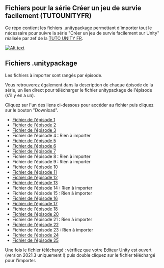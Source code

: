 ## Fichiers pour la série Créer un jeu de survie facilement (TUTOUNITYFR)
Ce répo contient les fichiers .unitypackage permettant d'importer tout le nécessaire pour suivre la série "Créer un jeu de survie facilement sur Unity" réalisée par zef de la [TUTO UNITY FR](https://www.youtube.com/c/tutounityfr).

[![Alt text](https://www.tutounity.fr/upload/github/survival2022/miniature-survie.jpg)](https://www.youtube.com/c/tutounityfr)

## Fichiers .unitypackage
Les fichiers à importer sont rangés par épisode.

Vous retrouverez également dans la description de chaque épisode de la série, un lien direct pour télécharger le fichier unitypackage de l'épisode (s'il y en a un).

Cliquez sur l'un des liens ci-dessous pour accéder au fichier puis cliquez sur le bouton "Download".

- [Fichier de l'épisode 1](https://github.com/TUTOUNITYFR/unitypackages-jeu-survie-2022-tufr/blob/main/Episode01/personnage-et-environnement.unitypackage)
- [Fichier de l'épisode 2](https://github.com/TUTOUNITYFR/unitypackages-jeu-survie-2022-tufr/blob/main/Episode02/items-et-inventaire.unitypackage)
- [Fichier de l'épisode 3](https://github.com/TUTOUNITYFR/unitypackages-jeu-survie-2022-tufr/blob/main/Episode03/visuels-inventaire.unitypackage)
- Fichier de l'épisode 4 : Rien à importer
- [Fichier de l'épisode 5](https://github.com/TUTOUNITYFR/unitypackages-jeu-survie-2022-tufr/blob/main/Episode05/actions-et-types-items.unitypackage)
- [Fichier de l'épisode 6](https://github.com/TUTOUNITYFR/unitypackages-jeu-survie-2022-tufr/blob/main/Episode06/equipements-du-personnage.unitypackage)
- [Fichier de l'épisode 7](https://github.com/TUTOUNITYFR/unitypackages-jeu-survie-2022-tufr/blob/main/Episode07/affichage-des-equipements.unitypackage)
- Fichier de l'épisode 8 : Rien à importer
- Fichier de l'épisode 9 : Rien à importer
- [Fichier de l'épisode 10](https://github.com/TUTOUNITYFR/unitypackages-jeu-survie-2022-tufr/blob/main/Episode10/miner-de-la-pierre.unitypackage)
- [Fichier de l'épisode 11](https://github.com/TUTOUNITYFR/unitypackages-jeu-survie-2022-tufr/blob/main/Episode11/couper-des-arbres.unitypackage)
- [Fichier de l'épisode 12](https://github.com/TUTOUNITYFR/unitypackages-jeu-survie-2022-tufr/blob/main/Episode12/buche-de-bois.unitypackage)
- [Fichier de l'épisode 13](https://github.com/TUTOUNITYFR/unitypackages-jeu-survie-2022-tufr/blob/main/Episode13/icones-systeme-de-craft.unitypackage)
- Fichier de l'épisode 14 : Rien à importer
- Fichier de l'épisode 15 : Rien à importer
- [Fichier de l'épisode 16](https://github.com/TUTOUNITYFR/unitypackages-jeu-survie-2022-tufr/blob/main/Episode16/barre-vie-faim-soif.unitypackage)
- [Fichier de l'épisode 17](https://github.com/TUTOUNITYFR/unitypackages-jeu-survie-2022-tufr/blob/main/Episode17/ajout-des-consommables.unitypackage)
- [Fichier de l'épisode 18](https://github.com/TUTOUNITYFR/unitypackages-jeu-survie-2022-tufr/blob/main/Episode18/ajout-de-l-intelligence-artificielle.unitypackage)
- [Fichier de l'épisode 20](https://github.com/TUTOUNITYFR/unitypackages-jeu-survie-2022-tufr/blob/main/Episode20/ajout-des-armes.unitypackage)
- Fichier de l'épisode 21 : Rien à importer
- [Fichier de l'épisode 22](https://github.com/TUTOUNITYFR/unitypackages-jeu-survie-2022-tufr/blob/main/Episode22/systeme-construction.unitypackage)
- Fichier de l'épisode 23 : Rien à importer
- [Fichier de l'épisode 24](https://github.com/TUTOUNITYFR/unitypackages-jeu-survie-2022-tufr/blob/main/Episode24/creation-d-un-niveau.unitypackage)
- [Fichier de l'épisode 25](https://github.com/TUTOUNITYFR/unitypackages-jeu-survie-2022-tufr/blob/main/Episode25/ajout-des-sons.unitypackage)

Une fois le fichier téléchargé : vérifiez que votre Editeur Unity est ouvert (version 2021.3 uniquement !) puis double cliquez sur le fichier téléchargé pour l'importer.
